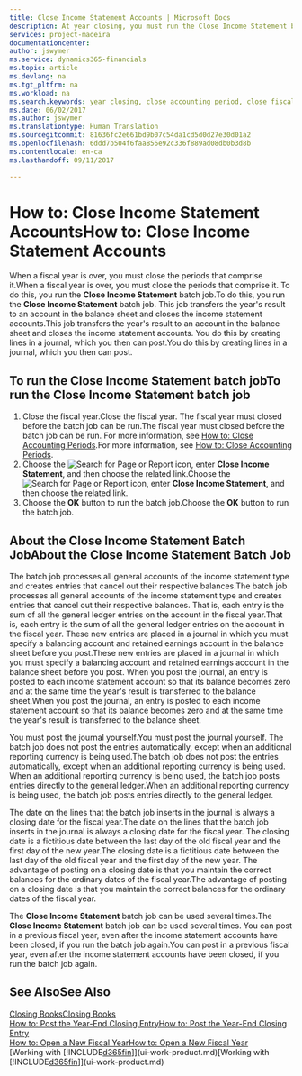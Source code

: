 ```yaml
---
title: Close Income Statement Accounts | Microsoft Docs
description: At year closing, you must run the Close Income Statement batch job to close the accounting periods that make up the fiscal year.
services: project-madeira
documentationcenter: 
author: jswymer
ms.service: dynamics365-financials
ms.topic: article
ms.devlang: na
ms.tgt_pltfrm: na
ms.workload: na
ms.search.keywords: year closing, close accounting period, close fiscal year, bank account detailed trial balance
ms.date: 06/02/2017
ms.author: jswymer
ms.translationtype: Human Translation
ms.sourcegitcommit: 81636fc2e661bd9b07c54da1cd5d0d27e30d01a2
ms.openlocfilehash: 6ddd7b504f6faa856e92c336f889ad08db0b3d8b
ms.contentlocale: en-ca
ms.lasthandoff: 09/11/2017

---
```

# <a name="how-to-close-income-statement-accounts"></a><span data-ttu-id="31baa-103">How to: Close Income Statement Accounts</span><span class="sxs-lookup"><span data-stu-id="31baa-103">How to: Close Income Statement Accounts</span></span>
<span data-ttu-id="31baa-104">When a fiscal year is over, you must close the periods that comprise it.</span><span class="sxs-lookup"><span data-stu-id="31baa-104">When a fiscal year is over, you must close the periods that comprise it.</span></span> <span data-ttu-id="31baa-105">To do this, you run the **Close Income Statement** batch job.</span><span class="sxs-lookup"><span data-stu-id="31baa-105">To do this, you run the **Close Income Statement** batch job.</span></span> <span data-ttu-id="31baa-106">This job transfers the year's result to an account in the balance sheet and closes the income statement accounts.</span><span class="sxs-lookup"><span data-stu-id="31baa-106">This job transfers the year's result to an account in the balance sheet and closes the income statement accounts.</span></span> <span data-ttu-id="31baa-107">You do this by creating lines in a journal, which you then can post.</span><span class="sxs-lookup"><span data-stu-id="31baa-107">You do this by creating lines in a journal, which you then can post.</span></span>

## <a name="to-run-the-close-income-statement-batch-job"></a><span data-ttu-id="31baa-108">To run the Close Income Statement batch job</span><span class="sxs-lookup"><span data-stu-id="31baa-108">To run the Close Income Statement batch job</span></span>
1. <span data-ttu-id="31baa-109">Close the fiscal year.</span><span class="sxs-lookup"><span data-stu-id="31baa-109">Close the fiscal year.</span></span> <span data-ttu-id="31baa-110">The fiscal year must closed before the batch job can be run.</span><span class="sxs-lookup"><span data-stu-id="31baa-110">The fiscal year must closed before the batch job can be run.</span></span> <span data-ttu-id="31baa-111">For more information, see [How to: Close Accounting Periods](year-close-account-periods.md).</span><span class="sxs-lookup"><span data-stu-id="31baa-111">For more information, see [How to: Close Accounting Periods](year-close-account-periods.md).</span></span>
2. <span data-ttu-id="31baa-112">Choose the ![Search for Page or Report](media/ui-search/search_small.png "Search for Page or Report icon") icon, enter **Close Income Statement**, and then choose the related link.</span><span class="sxs-lookup"><span data-stu-id="31baa-112">Choose the ![Search for Page or Report](media/ui-search/search_small.png "Search for Page or Report icon") icon, enter **Close Income Statement**, and then choose the related link.</span></span>
3. <span data-ttu-id="31baa-113">Choose the **OK** button to run the batch job.</span><span class="sxs-lookup"><span data-stu-id="31baa-113">Choose the **OK** button to run the batch job.</span></span>

## <a name="about-the-close-income-statement-batch-job"></a><span data-ttu-id="31baa-114">About the Close Income Statement Batch Job</span><span class="sxs-lookup"><span data-stu-id="31baa-114">About the Close Income Statement Batch Job</span></span>
<span data-ttu-id="31baa-115">The batch job processes all general accounts of the income statement type and creates entries that cancel out their respective balances.</span><span class="sxs-lookup"><span data-stu-id="31baa-115">The batch job processes all general accounts of the income statement type and creates entries that cancel out their respective balances.</span></span> <span data-ttu-id="31baa-116">That is, each entry is the sum of all the general ledger entries on the account in the fiscal year.</span><span class="sxs-lookup"><span data-stu-id="31baa-116">That is, each entry is the sum of all the general ledger entries on the account in the fiscal year.</span></span> <span data-ttu-id="31baa-117">These new entries are placed in a journal in which you must specify a balancing account and retained earnings account in the balance sheet before you post.</span><span class="sxs-lookup"><span data-stu-id="31baa-117">These new entries are placed in a journal in which you must specify a balancing account and retained earnings account in the balance sheet before you post.</span></span> <span data-ttu-id="31baa-118">When you post the journal, an entry is posted to each income statement account so that its balance becomes zero and at the same time the year's result is transferred to the balance sheet.</span><span class="sxs-lookup"><span data-stu-id="31baa-118">When you post the journal, an entry is posted to each income statement account so that its balance becomes zero and at the same time the year's result is transferred to the balance sheet.</span></span>

<span data-ttu-id="31baa-119">You must post the journal yourself.</span><span class="sxs-lookup"><span data-stu-id="31baa-119">You must post the journal yourself.</span></span> <span data-ttu-id="31baa-120">The batch job does not post the entries automatically, except when an additional reporting currency is being used.</span><span class="sxs-lookup"><span data-stu-id="31baa-120">The batch job does not post the entries automatically, except when an additional reporting currency is being used.</span></span> <span data-ttu-id="31baa-121">When an additional reporting currency is being used, the batch job posts entries directly to the general ledger.</span><span class="sxs-lookup"><span data-stu-id="31baa-121">When an additional reporting currency is being used, the batch job posts entries directly to the general ledger.</span></span>

<span data-ttu-id="31baa-122">The date on the lines that the batch job inserts in the journal is always a closing date for the fiscal year.</span><span class="sxs-lookup"><span data-stu-id="31baa-122">The date on the lines that the batch job inserts in the journal is always a closing date for the fiscal year.</span></span> <span data-ttu-id="31baa-123">The closing date is a fictitious date between the last day of the old fiscal year and the first day of the new year.</span><span class="sxs-lookup"><span data-stu-id="31baa-123">The closing date is a fictitious date between the last day of the old fiscal year and the first day of the new year.</span></span> <span data-ttu-id="31baa-124">The advantage of posting on a closing date is that you maintain the correct balances for the ordinary dates of the fiscal year.</span><span class="sxs-lookup"><span data-stu-id="31baa-124">The advantage of posting on a closing date is that you maintain the correct balances for the ordinary dates of the fiscal year.</span></span>

<span data-ttu-id="31baa-125">The **Close Income Statement** batch job can be used several times.</span><span class="sxs-lookup"><span data-stu-id="31baa-125">The **Close Income Statement** batch job can be used several times.</span></span> <span data-ttu-id="31baa-126">You can post in a previous fiscal year, even after the income statement accounts have been closed, if you run the batch job again.</span><span class="sxs-lookup"><span data-stu-id="31baa-126">You can post in a previous fiscal year, even after the income statement accounts have been closed, if you run the batch job again.</span></span>

## <a name="see-also"></a><span data-ttu-id="31baa-127">See Also</span><span class="sxs-lookup"><span data-stu-id="31baa-127">See Also</span></span>
[<span data-ttu-id="31baa-128">Closing Books</span><span class="sxs-lookup"><span data-stu-id="31baa-128">Closing Books</span></span>](year-close-books.md)  
[<span data-ttu-id="31baa-129">How to: Post the Year-End Closing Entry</span><span class="sxs-lookup"><span data-stu-id="31baa-129">How to: Post the Year-End Closing Entry</span></span>](year-how-post-year-end-close-entry.md)  
[<span data-ttu-id="31baa-130">How to: Open a New Fiscal Year</span><span class="sxs-lookup"><span data-stu-id="31baa-130">How to: Open a New Fiscal Year</span></span>](finance-how-open-new-fiscal-year.md)  
<span data-ttu-id="31baa-131">[Working with [!INCLUDE[d365fin](includes/d365fin_md.md)]](ui-work-product.md)</span><span class="sxs-lookup"><span data-stu-id="31baa-131">[Working with [!INCLUDE[d365fin](includes/d365fin_md.md)]](ui-work-product.md)</span></span>


